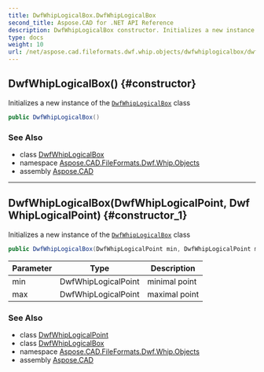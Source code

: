 ```yaml
---
title: DwfWhipLogicalBox.DwfWhipLogicalBox
second_title: Aspose.CAD for .NET API Reference
description: DwfWhipLogicalBox constructor. Initializes a new instance of the DwfWhipLogicalBox class
type: docs
weight: 10
url: /net/aspose.cad.fileformats.dwf.whip.objects/dwfwhiplogicalbox/dwfwhiplogicalbox/
---
```

## DwfWhipLogicalBox() {#constructor}

Initializes a new instance of the [`DwfWhipLogicalBox`](../) class

```csharp
public DwfWhipLogicalBox()
```

### See Also

* class [DwfWhipLogicalBox](../)
* namespace [Aspose.CAD.FileFormats.Dwf.Whip.Objects](../../dwfwhiplogicalbox/)
* assembly [Aspose.CAD](../../../)

---

## DwfWhipLogicalBox(DwfWhipLogicalPoint, DwfWhipLogicalPoint) {#constructor_1}

Initializes a new instance of the [`DwfWhipLogicalBox`](../) class

```csharp
public DwfWhipLogicalBox(DwfWhipLogicalPoint min, DwfWhipLogicalPoint max)
```

| Parameter | Type | Description |
| --- | --- | --- |
| min | DwfWhipLogicalPoint | minimal point |
| max | DwfWhipLogicalPoint | maximal point |

### See Also

* class [DwfWhipLogicalPoint](../../dwfwhiplogicalpoint/)
* class [DwfWhipLogicalBox](../)
* namespace [Aspose.CAD.FileFormats.Dwf.Whip.Objects](../../dwfwhiplogicalbox/)
* assembly [Aspose.CAD](../../../)


